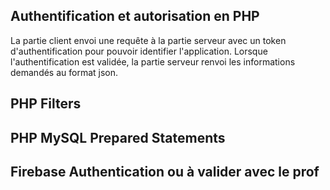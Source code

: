 ## Authentification et autorisation en PHP

La partie client envoi une requête à la partie serveur avec un token d'authentification pour pouvoir identifier l'application. Lorsque l'authentification est validée, la partie serveur renvoi les informations demandés au format json.

## PHP Filters

## PHP MySQL Prepared Statements

## Firebase Authentication ou  à valider avec le prof
